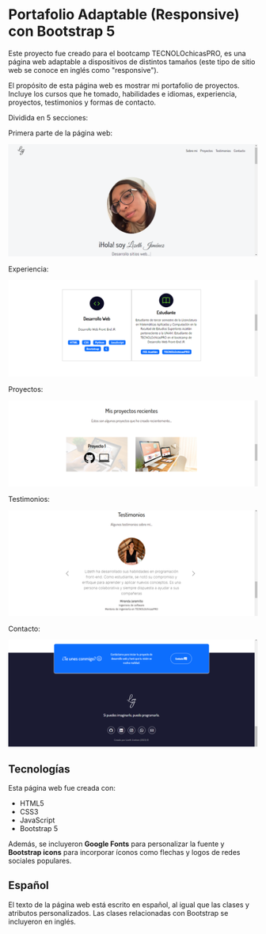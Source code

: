 # Portafolio Adaptable (Responsive) con Bootstrap 5

Este proyecto fue creado para el bootcamp TECNOLOchicasPRO, es una página web adaptable a dispositivos de distintos tamaños (este tipo de sitio web se conoce en inglés como "responsive"). 

El propósito de esta página web es mostrar mi portafolio de proyectos. Incluye los cursos que he tomado, habilidades e idiomas, experiencia, proyectos, testimonios y formas de contacto. 

Dividida en 5 secciones:

Primera parte de la página web:

![Primera parte de la página web](imagenes/Primera-parte.png)

Experiencia:

![Experiencia](imagenes/Experiencia.png)

Proyectos:

![Proyectos](imagenes/Proyectos.png)

Testimonios:

![Testimonios](imagenes/Testimonios.png)

Contacto:

![Contacto](imagenes/Contactos.png)

## Tecnologías

Esta página web fue creada con:

* HTML5
* CSS3
* JavaScript 
* Bootstrap 5

Además, se incluyeron **Google Fonts** para personalizar la fuente y **Bootstrap icons** para incorporar íconos como flechas y logos de redes sociales populares. 

## Español

El texto de la página web está escrito en español, al igual que las clases y atributos personalizados. Las clases relacionadas con Bootstrap se incluyeron en inglés.




